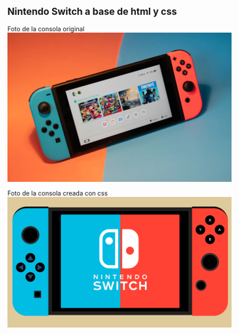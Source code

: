 ## Nintendo Switch a base de html y css

Foto de la consola original
![Nintendo](./img/nintendo_switch.png)


Foto de la consola creada con css
![Nintendo](./img/nintendo_css.png)